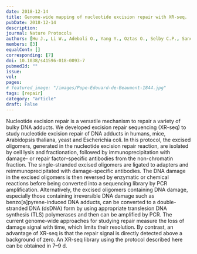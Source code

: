 ```yaml
---
date: 2018-12-14
title: Genome-wide mapping of nucleotide excision repair with XR-seq.
pubDate: 2018-12-14
description: 
journal: Nature Protocols
authors: [Hu J., Li W., Adebali O., Yang Y., Oztas O., Selby C.P., Sancar A.]
members: [3]
equalCont: []
corresponding: [7]
doi: 10.1038/s41596-018-0093-7
pubmedId: ""
issue: 
vol: 
pages: 
# featured_image: "/images/Pope-Edouard-de-Beaumont-1844.jpg"
tags: [repair]
category: "article"
draft: False
---
```



Nucleotide excision repair is a versatile mechanism to repair a variety of bulky DNA adducts. We developed excision repair sequencing (XR-seq) to study nucleotide excision repair of DNA adducts in humans, mice, Arabidopsis thaliana, yeast and Escherichia coli. In this protocol, the excised oligomers, generated in the nucleotide excision repair reaction, are isolated by cell lysis and fractionation, followed by immunoprecipitation with damage- or repair factor–specific antibodies from the non-chromatin fraction. The single-stranded excised oligomers are ligated to adapters and reimmunoprecipitated with damage-specific antibodies. The DNA damage in the excised oligomers is then reversed by enzymatic or chemical reactions before being converted into a sequencing library by PCR amplification. Alternatively, the excised oligomers containing DNA damage, especially those containing irreversible DNA damage such as benzo[a]pyrene-induced DNA adducts, can be converted to a double-stranded DNA (dsDNA) form by using appropriate translesion DNA synthesis (TLS) polymerases and then can be amplified by PCR. The current genome-wide approaches for studying repair measure the loss of damage signal with time, which limits their resolution. By contrast, an advantage of XR-seq is that the repair signal is directly detected above a background of zero. An XR-seq library using the protocol described here can be obtained in 7–9 d.